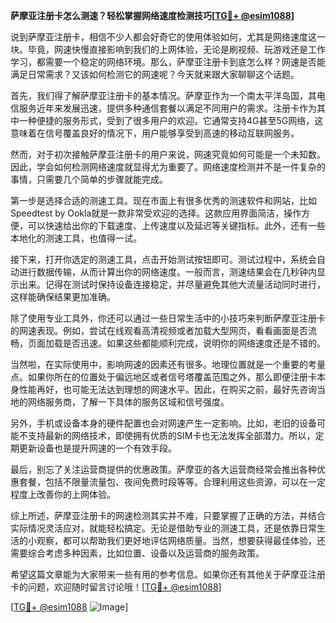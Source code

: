 **萨摩亚注册卡怎么测速？轻松掌握网络速度检测技巧[[TG💪+ @esim1088](https://t.me/s/esim1088)]**

说到萨摩亚注册卡，相信不少人都会好奇它的使用体验如何，尤其是网络速度这一块。毕竟，网速快慢直接影响到我们的上网体验，无论是刷视频、玩游戏还是工作学习，都需要一个稳定的网络环境。那么，萨摩亚注册卡到底怎么样？网速是否能满足日常需求？又该如何检测它的网速呢？今天就来跟大家聊聊这个话题。

首先，我们得了解萨摩亚注册卡的基本情况。萨摩亚作为一个南太平洋岛国，其电信服务近年来发展迅速，提供多种通信套餐以满足不同用户的需求。注册卡作为其中一种便捷的服务形式，受到了很多用户的欢迎。它通常支持4G甚至5G网络，这意味着在信号覆盖良好的情况下，用户能够享受到高速的移动互联网服务。

然而，对于初次接触萨摩亚注册卡的用户来说，网速究竟如何可能是一个未知数。因此，学会如何检测网络速度就显得尤为重要了。网络速度检测并不是一件复杂的事情，只需要几个简单的步骤就能完成。

第一步是选择合适的测速工具。现在市面上有很多优秀的测速软件和网站，比如Speedtest by Ookla就是一款非常受欢迎的选择。这款应用界面简洁，操作方便，可以快速给出你的下载速度、上传速度以及延迟等关键指标。此外，还有一些本地化的测速工具，也值得一试。

接下来，打开你选定的测速工具，点击开始测试按钮即可。测试过程中，系统会自动进行数据传输，从而计算出你的网络速度。一般而言，测速结果会在几秒钟内显示出来。记得在测试时保持设备连接稳定，并尽量避免其他大流量活动同时进行，这样能确保结果更加准确。

除了使用专业工具外，你还可以通过一些日常生活中的小技巧来判断萨摩亚注册卡的网速表现。例如，尝试在线观看高清视频或者加载大型网页，看看画面是否流畅，页面加载是否迅速。如果这些都能顺利完成，说明你的网络速度还是不错的。

当然啦，在实际使用中，影响网速的因素还有很多。地理位置就是一个重要的考量点。如果你所在的位置处于偏远地区或者信号塔覆盖范围之外，那么即便注册卡本身性能再好，也可能无法达到理想的网速水平。因此，在购买之前，最好先咨询当地的网络服务商，了解一下具体的服务区域和信号强度。

另外，手机或设备本身的硬件配置也会对网速产生一定影响。比如，老旧的设备可能不支持最新的网络技术，即使拥有优质的SIM卡也无法发挥全部潜力。所以，定期更新设备也是提升网速的一个有效手段。

最后，别忘了关注运营商提供的优惠政策。萨摩亚的各大运营商经常会推出各种优惠套餐，包括不限量流量包、夜间免费时段等等。合理利用这些资源，可以在一定程度上改善你的上网体验。

综上所述，萨摩亚注册卡的网速检测其实并不难，只要掌握了正确的方法，并结合实际情况灵活应对，就能轻松搞定。无论是借助专业的测速工具，还是依靠日常生活的小观察，都可以帮助我们更好地评估网络质量。当然，想要获得最佳体验，还需要综合考虑多种因素，比如位置、设备以及运营商的服务政策。

希望这篇文章能为大家带来一些有用的参考信息。如果你还有其他关于萨摩亚注册卡的问题，欢迎随时留言讨论哦！[[TG💪+ @esim1088](https://t.me/s/esim1088)] 

[[TG💪+ @esim1088](https://t.me/s/esim1088) ![Image](https://i.postimg.cc/4NQfJmqS/Snipaste-2025-05-13-00-14-12.png)]